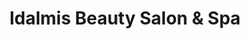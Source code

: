 ---
title: "Idalmis Beauty Salon & Spa"
url: /homestead/idalmis-beauty-salon-und-spa/
shop: Kosmetik
---